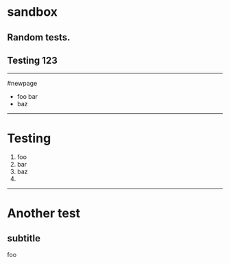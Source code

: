 # sandbox

## Random tests.

## Testing 123
---
#newpage
 * foo bar
 * baz
---
# Testing

 1. foo 
 2. bar
 3. baz
 4. 
---
# Another test

## subtitle

foo
